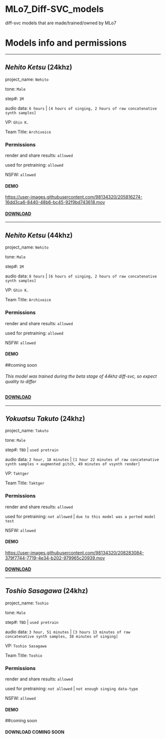 # MLo7_Diff-SVC_models
diff-svc models that are made/trained/owned by MLo7

# Models info and permissions

_____________________________

## _Nehito Ketsu_ (24khz)

project_name: `Nehito`

tone: `Male`

step#: `1M`

audio data: `6 hours` | `[4 hours of singing, 2 hours of raw concatenative synth samples]`

VP: `Ghin K.`

Team Title: `Archivoice`

### Permissions

render and share results: `allowed`

used for pretraining: `allowed`

NSFW: `allowed`

#### DEMO 
https://user-images.githubusercontent.com/98134320/205816274-16dd3ca6-8440-48b6-bc45-92f9bd743618.mov

#### [DOWNLOAD](https://github.com/MLo7Ghinsan/MLo7_Diff-SVC_models/releases/tag/models)

_____________________________

## _Nehito Ketsu_ (44khz)

project_name: `Nehito`

tone: `Male`

step#: `1M`

audio data: `8 hours` | `[6 hours of singing, 2 hours of raw concatenative synth samples]`

VP: `Ghin K.`

Team Title: `Archivoice`

### Permissions

render and share results: `allowed`

used for pretraining: `allowed`

NSFW: `allowed`

#### DEMO 
##coming soon

###### This model was trained during the beta stage of 44khz diff-svc, so expect quality to differ

#### [DOWNLOAD](https://github.com/MLo7Ghinsan/MLo7_Diff-SVC_models/releases/tag/models)


_____________________________

## _Yokuatsu Takuto_ (24khz)

project_name: `Takuto`

tone: `Male`

step#: `TBD` | `used pretrain`

audio data: `2 hour, 18 minutes` | `[1 hour 22 minutes of raw concatenative synth samples + augmented pitch, 49 minutes of vsynth render]`

VP: `Taktger`

Team Title: `Taktger`

### Permissions

render and share results: `allowed`

used for pretraining: `not allowed` | `due to this model was a ported model test`

NSFW: `allowed`

#### DEMO 
https://user-images.githubusercontent.com/98134320/208283084-379f7744-7719-4e34-b202-979965c20939.mov

#### [DOWNLOAD](https://github.com/MLo7Ghinsan/MLo7_Diff-SVC_models/releases/tag/models)

_____________________________

## _Toshio Sasagawa_ (24khz)

project_name: `Toshio`

tone: `Male`

step#: `TBD` | `used pretrain`

audio data: `3 hour, 51 minutes` | `[3 hours 13 minutes of raw concatenative synth samples, 38 minutes of singing]`

VP: `Toshio Sasagawa`

Team Title: `Toshio`

### Permissions

render and share results: `allowed`

used for pretraining: `not allowed` | `not enough singing data-type`

NSFW: `allowed`

#### DEMO 
##coming soon

#### DOWNLOAD COMING SOON
